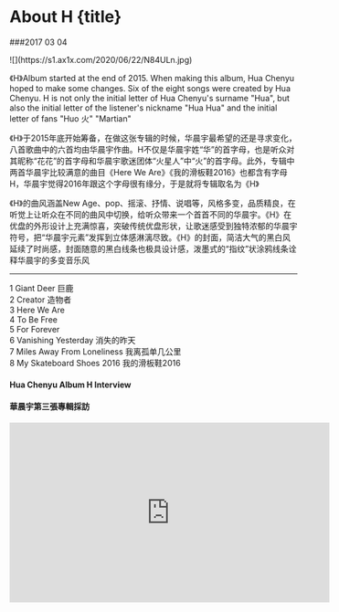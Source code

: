 # About H {title}
###2017 03 04
<div class="background" markdown="1">
![](https://s1.ax1x.com/2020/06/22/N84ULn.jpg)
</div>

《H》Album started at the end of 2015. When making this album, Hua Chenyu hoped to make some changes. Six of the eight songs were created by Hua Chenyu. H is not only the initial letter of Hua Chenyu's surname "Hua", but also the initial letter of the listener's nickname "Hua Hua" and the initial letter of fans "Huo 火" "Martian"

《H》于2015年底开始筹备，在做这张专辑的时候，华晨宇最希望的还是寻求变化，八首歌曲中的六首均由华晨宇作曲。H不仅是华晨宇姓“华”的首字母，也是听众对其昵称“花花”的首字母和华晨宇歌迷团体“火星人”中“火”的首字母。此外，专辑中两首华晨宇比较满意的曲目《Here We Are》《我的滑板鞋2016》也都含有字母H，华晨宇觉得2016年跟这个字母很有缘分，于是就将专辑取名为《H》

《H》的曲风涵盖New Age、pop、摇滚、抒情、说唱等，风格多变，品质精良，在听觉上让听众在不同的曲风中切换，给听众带来一个首首不同的华晨宇。《H》在优盘的外形设计上充满惊喜，突破传统优盘形状，让歌迷感受到独特浓郁的华晨宇符号，把“华晨宇元素”发挥到立体感淋漓尽致。《H》的封面，简洁大气的黑白风延续了时尚感，封面随意的黑白线条也极具设计感，泼墨式的“指纹”状涂鸦线条诠释华晨宇的多变音乐风

---------------------------------

1 Giant Deer 巨鹿  
2 Creator 造物者  
3 Here We Are  
4 To Be Free  
5 For Forever  
6 Vanishing Yesterday 消失的昨天  
7 Miles Away From Loneliness 我离孤单几公里  
8 My Skateboard Shoes 2016 我的滑板鞋2016  


#### Hua Chenyu Album H Interview 
#### 華晨宇第三張專輯採訪

<iframe width="560" height="315" src="https://www.youtube.com/embed/D6LSZZ1vrWY" frameborder="0" allow="accelerometer; autoplay; encrypted-media; gyroscope; picture-in-picture" allowfullscreen></iframe>

